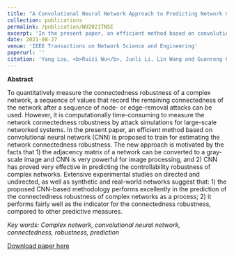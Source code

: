 ```yaml
---
title: "A Convolutional Neural Network Approach to Predicting Network Connectedness Robustness"
collection: publications
permalink: /publication/WU2021TNSE
excerpt: 'In the present paper, an efficient method based on convolutional neural network (CNN) is proposed to train for estimating the network connectedness robustness.'
date: 2021-08-27
venue: 'IEEE Transactions on Network Science and Engineering'
paperurl: ''
citation: 'Yang Lou, <b>Ruizi Wu</b>, Junli Li, Lin Wang and Guanrong Chen. "A Convolutional Neural Network Approach to Predicting Network Connectedness Robustness". IEEE Transactions on Network Science and Engineering. vol. 8, no. 4, pp. 3209-3219, 1 Oct.-Dec. 2021.'
---
```


**Abstract**

To quantitatively measure the connectedness
robustness of a complex network, a sequence of values that
record the remaining connectedness of the network after a
sequence of node- or edge-removal attacks can be used. However,
it is computationally time-consuming to measure the network
connectedness robustness by attack simulations for large-scale
networked systems. In the present paper, an efficient method
based on convolutional neural network (CNN) is proposed to
train for estimating the network connectedness robustness. The
new approach is motivated by the facts that 1) the adjacency
matrix of a network can be converted to a gray-scale image and
CNN is very powerful for image processing, and 2) CNN has
proved very effective in predicting the controllability robustness
of complex networks. Extensive experimental studies on directed
and undirected, as well as synthetic and real-world networks
suggest that: 1) the proposed CNN-based methodology performs
excellently in the prediction of the connectedness robustness of
complex networks as a process; 2) it performs fairly well as the
indicator for the connectedness robustness, compared to other
predictive measures.


*Key words: Complex network, convolutional neural network, connectedness, robustness, prediction*

[Download paper here](http://academicpages.github.io/files/WU2021TNSE.pdf)

